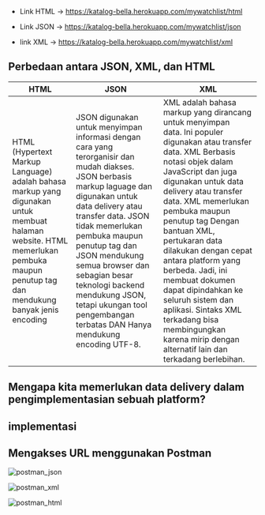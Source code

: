 - Link HTML -> https://katalog-bella.herokuapp.com/mywatchlist/html

- Link JSON -> https://katalog-bella.herokuapp.com/mywatchlist/json

- link XML -> https://katalog-bella.herokuapp.com/mywatchlist/xml

## Perbedaan antara JSON, XML, dan HTML
| HTML | JSON | XML |
| ------------- | ------------- | --------- |
| HTML (Hypertext Markup Language) adalah bahasa markup yang digunakan untuk membuat halaman website. HTML memerlukan pembuka maupun penutup tag dan mendukung banyak jenis encoding | JSON digunakan untuk menyimpan informasi dengan cara yang terorganisir dan mudah diakses. JSON berbasis markup laguage dan digunakan untuk data delivery atau transfer data. JSON tidak memerlukan pembuka maupun penutup tag dan JSON mendukung semua browser dan sebagian besar teknologi backend mendukung JSON, tetapi ukungan tool pengembangan terbatas DAN Hanya mendukung encoding UTF-8.| XML adalah bahasa markup yang dirancang untuk menyimpan data. Ini populer digunakan atau transfer data. XML Berbasis notasi objek dalam JavaScript dan juga digunakan untuk data delivery atau transfer data. XML memerlukan pembuka maupun penutup tag Dengan bantuan XML, pertukaran data dilakukan dengan cepat antara platform yang berbeda. Jadi, ini membuat dokumen dapat dipindahkan ke seluruh sistem dan aplikasi. Sintaks XML terkadang bisa membingungkan karena mirip dengan alternatif lain dan terkadang berlebihan. |

## Mengapa kita memerlukan data delivery dalam pengimplementasian sebuah platform?


## implementasi


## Mengakses URL menggunakan Postman

![postman_json](https://user-images.githubusercontent.com/112465346/191438366-2ccb09d5-e700-4838-8d3d-75b77f8e2bc3.png)

![postman_xml](https://user-images.githubusercontent.com/112465346/191438405-4a0205c3-b0c9-45c4-acce-a5881987a578.png)

![postman_html](https://user-images.githubusercontent.com/112465346/191438448-fcffdc13-2757-4480-b396-3ef0f2d036f7.png)
